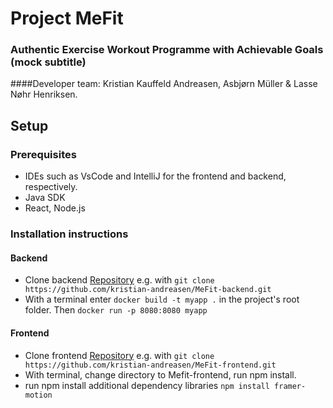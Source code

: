 # Project MeFit
### Authentic Exercise Workout Programme with Achievable Goals (mock subtitle)

####Developer team: Kristian Kauffeld Andreasen, Asbjørn Müller & Lasse Nøhr Henriksen. 

## Setup
### Prerequisites
- IDEs such as VsCode and IntelliJ for the frontend and backend, respectively.
- Java SDK 
- React, Node.js

### Installation instructions

#### Backend
- Clone backend [Repository](https://github.com/kristian-andreasen/MeFit-backend.git)  e.g. with `git clone https://github.com/kristian-andreasen/MeFit-backend.git`
- With a terminal enter  `docker build -t myapp .` in the project's root folder. Then 
  `docker run -p 8080:8080 myapp` 

#### Frontend
- Clone frontend [Repository](https://github.com/kristian-andreasen/MeFit-frontend.git) e.g. with `git clone https://github.com/kristian-andreasen/MeFit-frontend.git`
- With terminal, change directory to Mefit-frontend, run npm install.
- run npm install additional dependency libraries `npm install framer-motion`
